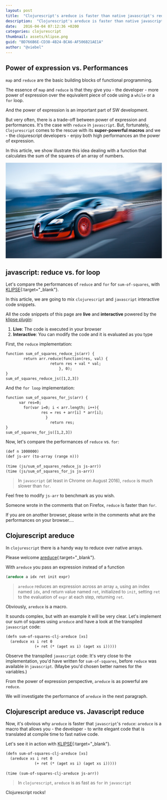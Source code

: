 ```yaml
---
layout: post
title:  "Clojurescript's areduce is faster than native javascript's reduce"
description:  "Clojurescript's areduce is faster than native javascript's reduce"
date:   2016-04-04 07:12:36 +0200
categories: clojurescript
thumbnail: assets/klipse.png
guid: "BD766B6E-CD38-4B24-BCA6-AF506B21AE1A"
author: "@viebel"
---
```



## Power of expression vs. Performances

`map` and `reduce` are the basic building blocks of functional programming.

The essence of `map` and `reduce` is that they give you - the developer - more power of expression over the equivalent piece of code using a `while` or a `for` loop.

And the power of expression is an important part of SW development.

But very often, there is a trade-off between power of expression and performances.
It's the case with `reduce` in `javascript`.
But, fortunately, `Clojurescript` comes to the rescue with its **super-powerful macros** and we - the clojurescript developers - enjoy both high performances an the power of expression.

In this article, we show illustrate this idea dealing with a function that calculates the sum of the squares of an array of numbers.

![Car](/assets/fast_car.jpg)

## javascript: reduce vs. for loop

Let's compare the performances of `reduce` and `for` for `sum-of-squares`, with [KLIPSE][app-url-js]{:target="_blank"}.

In this article, we are going to mix `clojurescript` and `javascript` interactive code snippets.

All the code snippets of this page are **live** and **interactive** powered by the [klipse plugin](https://github.com/viebel/klipse):

1. **Live**: The code is executed in your browser
2. **Interactive**: You can modify the code and it is evaluated as you type


First, the `reduce` implementation:

~~~klipse-eval-js
function sum_of_squares_reduce_js(arr) {
        return arr.reduce(function(res, val) {
                    return res + val * val;
                        }, 0);
}
sum_of_squares_reduce_js([1,2,3])
~~~

And the `for loop` implementation:

~~~klipse-eval-js
function sum_of_squares_for_js(arr) {
      var res=0;
        for(var i=0; i < arr.length; i++){
                res = res + arr[i] * arr[i];
                  }
                    return res;
}
sum_of_squares_for_js([1,2,3])
~~~

Now, let's compare the performances of `reduce` vs. `for`:

~~~klipse
(def n 1000000)
(def js-arr (to-array (range n)))

(time (js/sum_of_squares_reduce_js js-arr))
(time (js/sum_of_squares_for_js js-arr))
~~~

> In `javascript` (at least in Chrome on August 2016), `reduce` is much slower than `for`.

Feel free to modify `js-arr` to benchmark as you wish.

Someone wrote in the comments that on Firefox, `reduce` is faster than `for`.

If you are on another browser, please write in the comments what are the performances on your browser....


## Clojurescript areduce

In `clojurescript` there is a handy way to reduce over native arrays.

Please welcome [areduce](https://clojuredocs.org/clojure.core/areduce){:target="_blank"}.

With `areduce` you pass an expression instead of a function

~~~clojure
(areduce a idx ret init expr)
~~~
> `areduce` reduces an expression across an array `a`, using an index named `idx`, and return value named `ret`, initialized to `init`, setting `ret` to the evaluation of `expr` at each step, returning `ret`.

Obviously, `areduce` is a macro.

It sounds complex, but with an example it will be very clear.
Let's implement our sum of squares using `areduce` and have a look at the transpiled `javascript` code:

~~~klipse-js
(defn sum-of-squares-clj-areduce [xs]
  (areduce xs i ret 0
             (+ ret (* (aget xs i) (aget xs i)))))
~~~

Observe the transpiled `javascript` code: It's very close to the implementation, you'd have written for `sum-of-squares`, before `reduce` was available in `javascript`.
(Maybe you'd chosen better names for the variables.)

From the power of expression perspective, `areduce` is as powerful are `reduce`.

We will investigate the performance of `areduce` in the next paragraph.


## Clojurescript areduce vs. Javascript reduce

Now, it's obvious why `areduce` is faster that `javascript`'s `reduce`: `areduce` is a macro that allows you - the developer - to write elegant code that is translated at compile time to fast native code.


Let's see it in action with [KLIPSE][app-url-js]{:target="_blank"}.

~~~klipse
(defn sum-of-squares-clj-areduce [xs]
  (areduce xs i ret 0
             (+ ret (* (aget xs i) (aget xs i)))))

(time (sum-of-squares-clj-areduce js-arr))
~~~


> In `clojurescript`, `areduce` is as fast as `for` in `javascript`



Clojurescript rocks!


[app-url-js]: http://app.klipse.tech?js_only=1

